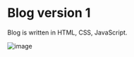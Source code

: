 # Blog version 1

Blog is written in HTML, CSS, JavaScript.

![image](https://user-images.githubusercontent.com/75673452/154408864-7853f12d-ef6f-49f7-bf0e-8ff4cdfead5c.png)
